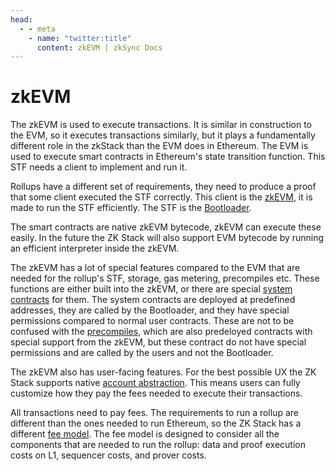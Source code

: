 ```yaml
---
head:
  - - meta
    - name: "twitter:title"
      content: zkEVM | zkSync Docs
---
```


# zkEVM

The zkEVM is used to execute transactions. It is similar in construction to the EVM, so it executes transactions
similarly, but it plays a fundamentally different role in the zkStack than the EVM does in Ethereum. The EVM is used to
execute smart contracts in Ethereum's state transition function. This STF needs a client to implement and run it.

Rollups have a different set of requirements, they need to produce a proof that some client executed the STF correctly.
This client is the [zkEVM](./vm_specification/README.md), it is made to run the STF efficiently. The STF is the
[Bootloader](./bootloader.md).

The smart contracts are native zkEVM bytecode, zkEVM can execute these easily. In the future the ZK Stack will also
support EVM bytecode by running an efficient interpreter inside the zkEVM.

The zkEVM has a lot of special features compared to the EVM that are needed for the rollup's STF, storage, gas metering,
precompiles etc. These functions are either built into the zkEVM, or there are special
[system contracts](./system_contracts.md) for them. The system contracts are deployed at predefined addresses, they are
called by the Bootloader, and they have special permissions compared to normal user contracts. These are not to be
confused with the [precompiles](./precompiles.md), which are also predeloyed contracts with special support from the
zkEVM, but these contract do not have special permissions and are called by the users and not the Bootloader.

The zkEVM also has user-facing features. For the best possible UX the ZK Stack supports native
[account abstraction](./zkEVM/high_level/account_abstraction.md). This means users can fully customize how they pay the
fees needed to execute their transactions.

All transactions need to pay fees. The requirements to run a rollup are different than the ones needed to run Ethereum,
so the ZK Stack has a different [fee model](./zkEVM/high_level/fee_model/fee_model.md). The fee model is designed to
consider all the components that are needed to run the rollup: data and proof execution costs on L1, sequencer costs,
and prover costs.